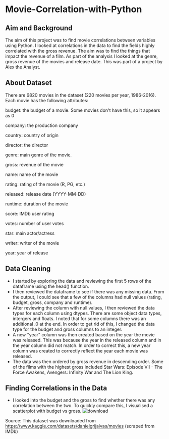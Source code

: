 # Movie-Correlation-with-Python

## Aim and Background

The aim of this project was to find movie correlations between variables using Python. I looked at correlations in the data to find the fields highly correlated with the gross revenue. The aim was to find the things that impact the revenue of a film. As part of the analysis I looked at the genre, gross revenue of the movies and release date. This was part of a project by Alex the Analyst.

## About Dataset

There are 6820 movies in the dataset (220 movies per year, 1986-2016). Each movie has the following attributes:

budget: the budget of a movie. Some movies don't have this, so it appears as 0

company: the production company

country: country of origin

director: the director

genre: main genre of the movie.

gross: revenue of the movie

name: name of the movie

rating: rating of the movie (R, PG, etc.)

released: release date (YYYY-MM-DD)

runtime: duration of the movie

score: IMDb user rating

votes: number of user votes

star: main actor/actress

writer: writer of the movie

year: year of release

## Data Cleaning

* I started by exploring the data and reviewing the first 5 rows of the dataframe using the head() function.
* I then reviewed the dataframe to see if there was any missing data. From the output, I could see that a few of the columns had null values (rating, budget, gross, company and runtime).
* After reviewing the column with null values, I then reviewed the data types for each column using dtypes. There are some object data types, intergers and floats. I noted that for some columns there was an additional .0 at the end. In order to get rid of this, I changed the data type for the budget and gross columns to an integer.
* A new "year" column was then created based on the year the movie was released. This was because the year in the released column and in the year column did not match. In order to correct this, a new year column was created to correctly reflect the year each movie was released.
* The data was then ordered by gross revenue in descending order. Some of the films with the highest gross included Star Wars: Episode VII - The Force Awakens, Avengers: Infinity War and The Lion King.

## Finding Correlations in the Data 

* I looked into the budget and the gross to find whether there was any correlation between the two. To quickly compare this, I visualised a scatterplot with budget vs gross.
![download](https://github.com/MariaTayo/Movie-Correlation-with-Python/assets/117232459/e5b2743c-6a69-46a1-8795-c22760f25c43)

Source: This dataset was downloaded from https://www.kaggle.com/datasets/danielgrijalvas/movies 
(scraped from IMDb)


